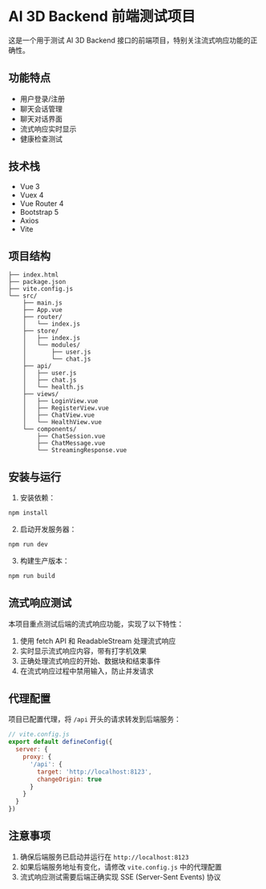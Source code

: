 # AI 3D Backend 前端测试项目

这是一个用于测试 AI 3D Backend 接口的前端项目，特别关注流式响应功能的正确性。

## 功能特点

- 用户登录/注册
- 聊天会话管理
- 聊天对话界面
- 流式响应实时显示
- 健康检查测试

## 技术栈

- Vue 3
- Vuex 4
- Vue Router 4
- Bootstrap 5
- Axios
- Vite

## 项目结构

```
├── index.html
├── package.json
├── vite.config.js
└── src/
    ├── main.js
    ├── App.vue
    ├── router/
    │   └── index.js
    ├── store/
    │   ├── index.js
    │   └── modules/
    │       ├── user.js
    │       └── chat.js
    ├── api/
    │   ├── user.js
    │   ├── chat.js
    │   └── health.js
    ├── views/
    │   ├── LoginView.vue
    │   ├── RegisterView.vue
    │   ├── ChatView.vue
    │   └── HealthView.vue
    └── components/
        ├── ChatSession.vue
        ├── ChatMessage.vue
        └── StreamingResponse.vue
```

## 安装与运行

1. 安装依赖：

```bash
npm install
```

2. 启动开发服务器：

```bash
npm run dev
```

3. 构建生产版本：

```bash
npm run build
```

## 流式响应测试

本项目重点测试后端的流式响应功能，实现了以下特性：

1. 使用 fetch API 和 ReadableStream 处理流式响应
2. 实时显示流式响应内容，带有打字机效果
3. 正确处理流式响应的开始、数据块和结束事件
4. 在流式响应过程中禁用输入，防止并发请求

## 代理配置

项目已配置代理，将 `/api` 开头的请求转发到后端服务：

```javascript
// vite.config.js
export default defineConfig({
  server: {
    proxy: {
      '/api': {
        target: 'http://localhost:8123',
        changeOrigin: true
      }
    }
  }
})
```

## 注意事项

1. 确保后端服务已启动并运行在 `http://localhost:8123`
2. 如果后端服务地址有变化，请修改 `vite.config.js` 中的代理配置
3. 流式响应测试需要后端正确实现 SSE (Server-Sent Events) 协议